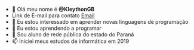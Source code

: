 - 👋 Olá meu nome é **@KleythonGB**
- Link de E-mail para contato [Email](kleyton.dias.oliveira@escola.pr.gov.br)
- 👀 Eu estou interessado em aprender novas linguagens de programação
- 🌱 Eu estou aprendendo a programar 
- 💞️ Sou aluno de rede pública do estado do Paraná
- 📫 Iniciei meus estudos de informática em 2019
